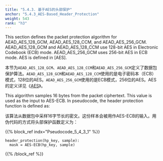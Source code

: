 ```yaml
---
title: "5.4.3. 基于AES的头部保护"
anchor: "5.4.3_AES-Based_Header_Protection"
weight: 543
rank: "h3"
---
```


This section defines the packet protection algorithm for AEAD_AES_128_GCM, AEAD_AES_128_CCM, and AEAD_AES_256_GCM. AEAD_AES_128_GCM and AEAD_AES_128_CCM use 128-bit AES in Electronic Codebook (ECB) mode. AEAD_AES_256_GCM uses 256-bit AES in ECB mode. AES is defined in [AES].

本节为`AEAD_AES_128_GCM`、`AEAD_AES_128_CCM`和`AEAD_AES_256_GCM`定义了数据包保护算法。`AEAD_AES_128_GCM`和`AEAD_AES_128_CCM`使用的是电子密码本（ECB）模式，128位的AES。`AEAD_AES_256_GCM`使用的是ECB模式，256位的AES。AES的定义详见《[AES]()》。

This algorithm samples 16 bytes from the packet ciphertext. This value is used as the input to AES-ECB. In pseudocode, the header protection function is defined as:

该算法从数据包中采样16字节长的密文。这份样本会被用作AES-ECB的输入。用伪代码的方式将头部保护函数定义为：

{{% block_ref
indx="Pseudocode_5_4_3_1" %}}

```
header_protection(hp_key, sample):
  mask = AES-ECB(hp_key, sample)
```

{{% /block_ref %}}
